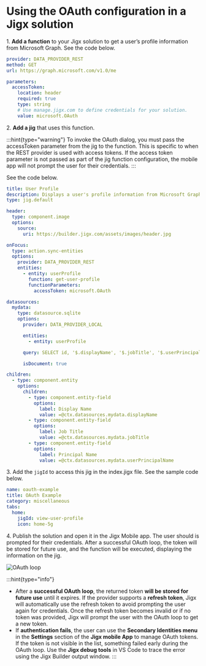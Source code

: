 # Using the OAuth configuration in a Jigx solution

1\. **Add a function** to your Jigx solution to get a user’s profile information from Microsoft Graph. See the code below.

```yaml
provider: DATA_PROVIDER_REST
method: GET
url: https://graph.microsoft.com/v1.0/me

parameters:
  accessToken:
    location: header
    required: true
    type: string
    # Use manage.jigx.com to define credentials for your solution.
    value: microsoft.OAuth 
```

2\. **Add a jig** that uses this function.

:::hint{type="warning"}
To invoke the OAuth dialog, you must pass the accessToken parameter from the jig to the function. This is specific to when the REST provider is used with access tokens. If the access token parameter is not passed as part of the jig function configuration, the mobile app will not prompt the user for their credentials.
:::

See the code below.

```yaml
title: User Profile
description: Displays a user's profile information from Microsoft Graph API
type: jig.default

header:
  type: component.image
  options:
    source:
      uri: https://builder.jigx.com/assets/images/header.jpg

onFocus:
  type: action.sync-entities
  options:
    provider: DATA_PROVIDER_REST
    entities:
      - entity: userProfile
        function: get-user-profile
        functionParameters:
          accessToken: microsoft.OAuth

datasources:
  mydata:
    type: datasource.sqlite
    options:
      provider: DATA_PROVIDER_LOCAL

      entities:
        - entity: userProfile

      query: SELECT id, '$.displayName', '$.jobTitle', '$.userPrincipalName' FROM userProfile

      isDocument: true

children:
  - type: component.entity
    options:
      children:
        - type: component.entity-field
          options:
            label: Display Name
            value: =@ctx.datasources.mydata.displayName
        - type: component.entity-field
          options:
            label: Job Title
            value: =@ctx.datasources.mydata.jobTitle
        - type: component.entity-field
          options:
            label: Principal Name
            value: =@ctx.datasources.mydata.userPrincipalName
```

3\. Add the `jigId` to access this jig in the index.jigx file. See the sample code below.

```yaml
name: oauth-example
title: OAuth Example
category: miscellaneous
tabs:
  home:
    jigId: view-user-profile
    icon: home-5g
```

4\. Publish the solution and open it in the Jigx Mobile app. The user should is prompted for their credentials. After a successful OAuth loop, the token will be stored for future use, and the function will be executed, displaying the information on the jig.

![OAuth loop](https://archbee-image-uploads.s3.amazonaws.com/x7vdIDH6-ScTprfmi2XXX/4zqXGHuB4_tLDvsW2diXS_image.png "OAuth loop")

:::hint{type="info"}
- After a **successful OAuth loop**, the returned token **will be stored for future use** until it expires. If the provider supports a **refresh token**, Jigx will automatically use the refresh token to avoid prompting the user again for credentials. Once the refresh token becomes invalid or if no token was provided, Jigx will prompt the user with the OAuth loop to get a new token.
- If **authentication fails**, the user can use the **Secondary Identities menu** in the **Settings** section of the **Jigx mobile App** to manage OAuth tokens. If the token is not visible in the list, something failed early during the OAuth loop. Use the **Jigx debug tools** in VS Code to trace the error using the Jigx Builder output window.
:::

